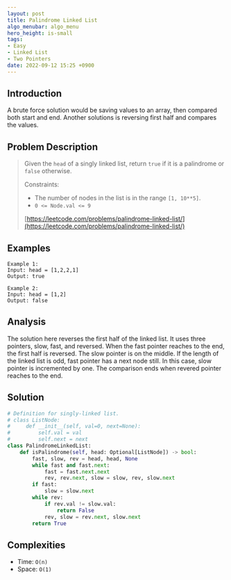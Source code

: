 ```yaml
---
layout: post
title: Palindrome Linked List
algo_menubar: algo_menu
hero_height: is-small
tags:
- Easy
- Linked List
- Two Pointers
date: 2022-09-12 15:25 +0900
---
```

## Introduction
A brute force solution would be saving values to an array, then compared both start and end.
Another solutions is reversing first half and compares the values.

## Problem Description
> Given the `head` of a singly linked list, return `true` if it is a palindrome or `false` otherwise.
>
> Constraints:
> - The number of nodes in the list is in the range `[1, 10**5]`. 
> - `0 <= Node.val <= 9`
>
> [https://leetcode.com/problems/palindrome-linked-list/](https://leetcode.com/problems/palindrome-linked-list/)

## Examples
```
Example 1:
Input: head = [1,2,2,1]
Output: true
```

```
Example 2:
Input: head = [1,2]
Output: false
```

## Analysis
The solution here reverses the first half of the linked list.
It uses three pointers, slow, fast, and reversed.
When the fast pointer reaches to the end, the first half is reversed.
The slow pointer is on the middle.
If the length of the linked list is odd, fast pointer has a next node still.
In this case, slow pointer is incremented by one.
The comparison ends when revered pointer reaches to the end.

## Solution
```python
# Definition for singly-linked list.
# class ListNode:
#     def __init__(self, val=0, next=None):
#         self.val = val
#         self.next = next
class PalindromeLinkedList:
    def isPalindrome(self, head: Optional[ListNode]) -> bool:
        fast, slow, rev = head, head, None
        while fast and fast.next:
            fast = fast.next.next
            rev, rev.next, slow = slow, rev, slow.next
        if fast:
            slow = slow.next
        while rev:
            if rev.val != slow.val:
                return False
            rev, slow = rev.next, slow.next
        return True
```

## Complexities
- Time: `O(n)`
- Space: `O(1)`
